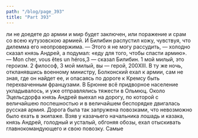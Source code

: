 ```yaml
---
path: "/blog/page_393"
title: "Part 393"
---
```


ли не доедете до армии и мир будет заключен, или поражение и срам со всею кутузовскою армией.
И Билибин распустил кожу, чувствуя, что дилемма его неопровержима.
— Этого я не могу рассудить, — холодно сказал князь Андрей, а подумал: «еду для того, чтобы спасти армию».
— Mon cher, vous êtes un héros,3 — сказал Билибин.
1 мой милый, это героизм.
2 философ,
3 мой милый, вы — герой,
200XIII.
В ту же ночь, откланявшись военному министру, Болконский ехал к армии, сам не зная, где он найдет ее, и опасаясь по дороге к Кремсу быть перехваченным французами.
В Брюнне всё придворное население укладывалось, и уже отправлялись тяжести в Ольмюц. Около Эцельсдорфа князь Андрей выехал на дорогу, по которой с величайшею поспешностью и в величайшем беспорядке двигалась русская армия. Дорога была так запружена повозками, что невозможно было ехать в экипаже. Взяв у казачьего начальника лошадь и казака, князь Андрей, голодный и усталый, обгоняя обозы, ехал отыскивать главнокомандующего и свою повозку. Самые 
